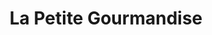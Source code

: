 ---
title: "La Petite Gourmandise"
url: /saint-denis-de-jouhet/la-petite-gourmandise/
shop: boulangerie
---